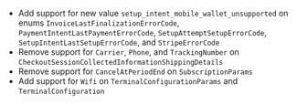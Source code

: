 * Add support for new value `setup_intent_mobile_wallet_unsupported` on enums `InvoiceLastFinalizationErrorCode`, `PaymentIntentLastPaymentErrorCode`, `SetupAttemptSetupErrorCode`, `SetupIntentLastSetupErrorCode`, and `StripeErrorCode`
* Remove support for `Carrier`, `Phone`, and `TrackingNumber` on `CheckoutSessionCollectedInformationShippingDetails`
* Remove support for `CancelAtPeriodEnd` on `SubscriptionParams`
* Add support for `Wifi` on `TerminalConfigurationParams` and `TerminalConfiguration`